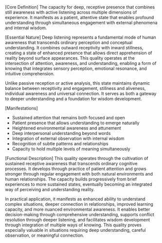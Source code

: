 [Core Definition]
The capacity for deep, receptive presence that combines still awareness with active listening across multiple dimensions of experience. It manifests as a patient, attentive state that enables profound understanding through simultaneous engagement with external phenomena and internal wisdom.

[Essential Nature]
Deep listening represents a fundamental mode of human awareness that transcends ordinary perception and conceptual understanding. It combines outward receptivity with inward stillness, creating a state of enhanced presence that allows direct apprehension of reality beyond surface appearances. This quality operates at the intersection of attention, awareness, and understanding, enabling a form of knowing that integrates sensory perception, emotional resonance, and intuitive comprehension.

Unlike passive reception or active analysis, this state maintains dynamic balance between receptivity and engagement, stillness and aliveness, individual awareness and universal connection. It serves as both a gateway to deeper understanding and a foundation for wisdom development.

[Manifestations]
- Sustained attention that remains both focused and open
- Patient presence that allows understanding to emerge naturally
- Heightened environmental awareness and attunement
- Deep interpersonal understanding beyond words
- Integration of external observation with internal wisdom
- Recognition of subtle patterns and relationships
- Capacity to hold multiple levels of meaning simultaneously

[Functional Description]
This quality operates through the cultivation of sustained receptive awareness that transcends ordinary cognitive processes. It develops through practice of patient attention and grows stronger through regular engagement with both natural environments and human relationships. The capacity builds progressively from brief experiences to more sustained states, eventually becoming an integrated way of perceiving and understanding reality.

In practical application, it manifests as enhanced ability to understand complex situations, deeper connection in relationships, improved learning capacity, and more nuanced environmental awareness. It enables better decision-making through comprehensive understanding, supports conflict resolution through deeper listening, and facilitates wisdom development through integration of multiple ways of knowing. This quality proves especially valuable in situations requiring deep understanding, careful observation, or meaningful connection.